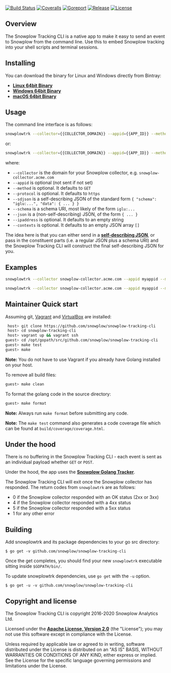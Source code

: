 [![Build Status][travis-image]][travis] [![Coveralls][coveralls-image]][coveralls] [![Goreport][goreport-image]][goreport] [![Release][release-image]][releases] [![License][license-image]][license]

## Overview

The Snowplow Tracking CLI is a native app to make it easy to send an event to Snowplow from the command line. Use this to embed Snowplow tracking into your shell scripts and terminal sessions.

## Installing

You can download the binary for Linux and Windows directly from Bintray:

* [**Linux 64bit Binary**][linux-binary]
* [**Windows 64bit Binary**][windows-binary]
* [**macOS 64bit Binary**][darwin-binary]

## Usage

The command line interface is as follows:

```bash
snowplowtrk --collector={{COLLECTOR_DOMAIN}} --appid={{APP_ID}} --method=[POST|GET] --sdjson={{SELF_DESC_JSON}}
```
    
or:

```bash
snowplowtrk --collector={{COLLECTOR_DOMAIN}} --appid={{APP_ID}} --method=[POST|GET] --schema={{SCHEMA_URI}} --json={{JSON}}
```

where:

* `--collector` is the domain for your Snowplow collector, e.g. `snowplow-collector.acme.com`
* `--appid` is optional (not sent if not set)
* `--method` is optional. It defaults to `GET`
* `--protocol` is optional. It defaults to `https`
* `--sdjson` is a self-describing JSON of the standard form `{ "schema": "iglu:...", "data": { ... } }`
* `--schema` is a schema URI, most likely of the form `iglu:...`
* `--json` is a (non-self-describing) JSON, of the form `{ ... }`
* `--ipaddress` is optional. It defaults to an empty string
* `--contexts` is optional. It defaults to an empty JSON array `[]`

The idea here is that you can either send in a [**self-describing JSON**][sd-json], or pass in the constituent parts (i.e. a regular JSON plus a schema URI) and the Snowplow Tracking CLI will construct the final self-describing JSON for you.

## Examples

```bash
snowplowtrk --collector snowplow-collector.acme.com --appid myappid --method POST --schema iglu:com.snowplowanalytics.snowplow/event/jsonschema/1-0-0 --json "{\"hello\":\"world\"}"
```

```bash
snowplowtrk --collector snowplow-collector.acme.com --appid myappid --method POST --sdjson "{\"schema\":\"iglu:com.snowplowanalytics.snowplow/event/jsonschema/1-0-0\", \"data\":{\"hello\":\"world\"}}"
```

## Maintainer Quick start

Assuming git, [Vagrant][vagrant-url] and [VirtualBox][virtualbox-url] are installed:

```bash
 host> git clone https://github.com/snowplow/snowplow-tracking-cli
 host> cd snowplow-tracking-cli
 host> vagrant up && vagrant ssh
guest> cd /opt/gopath/src/github.com/snowplow/snowplow-tracking-cli
guest> make test
guest> make
```

**Note:** You do not have to use Vagrant if you already have Golang installed on your host.

To remove all build files:

```bash
guest> make clean
```

To format the golang code in the source directory:

```bash
guest> make format
```

**Note:** Always run `make format` before submitting any code.

**Note:** The `make test` command also generates a code coverage file which can be found at `build/coverage/coverage.html`.

## Under the hood

There is no buffering in the Snowplow Tracking CLI - each event is sent as an individual payload whether `GET` or `POST`.

Under the hood, the app uses the [**Snowplow Golang Tracker**][golang-tracker].

The Snowplow Tracking CLI will exit once the Snowplow collector has responded. The return codes from `snowplowtrk` are as follows:

* 0 if the Snowplow collector responded with an OK status (2xx or 3xx)
* 4 if the Snowplow collector responded with a 4xx status
* 5 if the Snowplow collector responded with a 5xx status
* 1 for any other error

## Building

Add snowplowtrk and its package dependencies to your go src directory:

```
$ go get -v github.com/snowplow/snowplow-tracking-cli
```

Once the get completes, you should find your new `snowplowtrk` executable sitting inside `$GOPATH/bin/`.

To update snowplowtrk dependencies, use `go get` with the `-u` option.

```
$ go get -u -v github.com/snowplow/snowplow-tracking-cli
```

## Copyright and license

The Snowplow Tracking CLI is copyright 2016-2020 Snowplow Analytics Ltd.

Licensed under the **[Apache License, Version 2.0][license]** (the "License");
you may not use this software except in compliance with the License.

Unless required by applicable law or agreed to in writing, software
distributed under the License is distributed on an "AS IS" BASIS,
WITHOUT WARRANTIES OR CONDITIONS OF ANY KIND, either express or implied.
See the License for the specific language governing permissions and
limitations under the License.

[license]: http://www.apache.org/licenses/LICENSE-2.0

[travis-image]: https://travis-ci.org/snowplow/snowplow-tracking-cli.png?branch=master
[travis]: https://travis-ci.org/snowplow/snowplow-tracking-cli

[release-image]: http://img.shields.io/badge/release-0.4.0-6ad7e5.svg?style=flat
[releases]: https://github.com/snowplow/snowplow-tracking-cli/releases

[license-image]: http://img.shields.io/badge/license-Apache--2-blue.svg?style=flat
[license]: http://www.apache.org/licenses/LICENSE-2.0

[goreport-image]: https://goreportcard.com/badge/github.com/snowplow/snowplow-tracking-cli
[goreport]: https://goreportcard.com/report/github.com/snowplow/snowplow-tracking-cli

[coveralls-image]: https://coveralls.io/repos/github/snowplow/snowplow-tracking-cli/badge.svg?branch=master
[coveralls]: https://coveralls.io/github/snowplow/snowplow-tracking-cli?branch=master

[golang-tracker]: https://github.com/snowplow/snowplow-golang-tracker 
[sd-json]: http://snowplowanalytics.com/blog/2014/05/15/introducing-self-describing-jsons/

[linux-binary]: https://bintray.com/snowplow/snowplow-generic/download_file?file_path=snowplow_tracking_cli_0.4.0_linux_amd64.zip
[windows-binary]: https://bintray.com/snowplow/snowplow-generic/download_file?file_path=snowplow_tracking_cli_0.4.0_windows_amd64.zip
[darwin-binary]: https://bintray.com/snowplow/snowplow-generic/download_file?file_path=snowplow_tracking_cli_0.4.0_darwin_amd64.zip

[vagrant-url]: http://docs.vagrantup.com/v2/installation/index.html
[virtualbox-url]: https://www.virtualbox.org/wiki/Downloads
